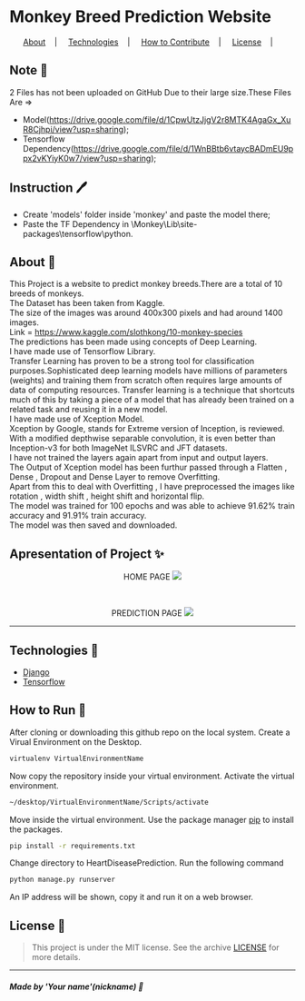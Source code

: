 <h1>Monkey Breed Prediction Website</h1>


<p align="center">
<a href="#about-memo">About</a>&nbsp;&nbsp;&nbsp; | &nbsp;&nbsp;&nbsp;
<a href="#tecnologies-rocket">Technologies</a>&nbsp;&nbsp;&nbsp; | &nbsp;&nbsp;&nbsp;
<a href="#how-to-contribute-">How to Contribute</a>&nbsp;&nbsp;&nbsp; | &nbsp;&nbsp;&nbsp;
<a href="#license-scroll">License</a>&nbsp;&nbsp;&nbsp; | &nbsp;&nbsp;&nbsp;
</p>


## Note :memo:

2 Files has not been uploaded on GitHub Due to their large size.These Files Are =>
- Model(https://drive.google.com/file/d/1CpwUtzJjgV2r8MTK4AgaGx_XuR8Cjhpi/view?usp=sharing);
- Tensorflow Dependency(https://drive.google.com/file/d/1WnBBtb6vtaycBADmEU9ppx2vKYiyK0w7/view?usp=sharing);

## Instruction :pen:

- Create 'models' folder inside 'monkey' and paste the model there;
- Paste the TF Dependency in \Monkey\Lib\site-packages\tensorflow\python.

## About :memo:

This Project is a website to predict monkey breeds.There are a total of 10 breeds of monkeys.<br/>
 The Dataset has been taken from Kaggle.<br/>
 The size of the images was around 400x300 pixels and had around 1400 images.<br/>
Link = https://www.kaggle.com/slothkong/10-monkey-species<br/>
The predictions has been made using concepts of Deep Learning.<br/>
I have made use of Tensorflow Library.<br/>
Transfer Learning has proven to be a strong tool for classification purposes.Sophisticated deep learning models have millions of parameters (weights) and training them from scratch often requires large amounts of data of computing resources. Transfer learning is a technique that shortcuts much of this by taking a piece of a model that has already been trained on a related task and reusing it in a new model.<br/>
I have made use of Xception Model.<br/>
Xception by Google, stands for Extreme version of Inception, is reviewed. With a modified depthwise separable convolution, it is even better than Inception-v3 for both ImageNet ILSVRC and JFT datasets.<br/>
I have not trained the layers again apart from input and output layers.<br/>
The Output of Xception model has been furthur passed through a Flatten , Dense , Dropout and Dense Layer to remove Overfitting.<br/>
Apart from this to deal with Overfitting , I have preprocessed the images like rotation , width shift , height shift and horizontal flip.<br/>
The model was trained for 100 epochs and was able to achieve 91.62% train accuracy and 91.91% train accuracy.<br/>
The model was then saved and downloaded.<br/>

## Apresentation of Project :sparkles:

<p align="center"> HOME PAGE
<image src="https://github.com/faiz-hasan11/MonkeyBreedPredictionWebsite/blob/master/HomePage.png" />
</p><br>
<p align="center"> PREDICTION PAGE
<image src="https://github.com/faiz-hasan11/MonkeyBreedPredictionWebsite/blob/master/PredictionPage.png" />
</p>


---

## Technologies :rocket:

- <a href="https://www.djangoproject.com/">Django</a>
- <a href="https://www.tensorflow.org/">Tensorflow</a>

## How to Run 🤔
After cloning or downloading this github repo on the local system. 
Create a Virual Environment on the Desktop.
```bash
virtualenv VirtualEnvironmentName
```
Now copy the repository inside your virtual environment.
Activate the virtual environment.
```bash
~/desktop/VirtualEnvironmentName/Scripts/activate
```
Move inside the virtual environment.
Use the package manager [pip](https://pip.pypa.io/en/stable/) to install the packages.
```bash
pip install -r requirements.txt
```

Change directory to HeartDiseasePrediction.
Run the following command
```bash
python manage.py runserver
```
An IP address will be shown, copy it and run it on a web browser.

## License :scroll:

> This project is under the MIT license. See the archive [LICENSE](LICENSE) for more details.

---

##### Made by 'Your name'(nickname) :wave:
